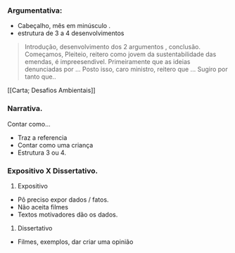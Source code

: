 ### Argumentativa: 
- Cabeçalho, mês em minúsculo .
- estrutura de 3 a 4 desenvolvimentos 
> Introdução, desenvolvimento dos 2 argumentos , conclusão. 
	 Começamos, Pleiteio, reitero como jovem da sustentabilidade das emendas, é impreesendivel. 
		 Primeiramente que as ideias denunciadas por ... 
		 Posto isso, caro ministro, reitero que ... Sugiro por tanto que..

[[Carta; Desafios Ambientais]]

### Narrativa. 
 Contar como... 
 - Traz a referencia
 - Contar como uma criança 
 - Estrutura 3 ou 4. 

### Expositivo X Dissertativo. 

1) Expositivo 
- Pô preciso expor dados / fatos. 
- Não aceita filmes 
- Textos motivadores dão os dados. 
1) Dissertativo
- Filmes, exemplos, dar criar uma opinião 


